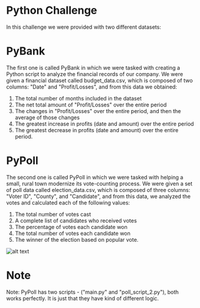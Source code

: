 # Python Challenge

In this challenge we were provided with two different datasets:

# PyBank 

The first one is called PyBank in which we were tasked with creating a Python script to analyze the financial records of our company. 
We were given a financial dataset called budget_data.csv, which is composed of two columns: "Date" and "Profit/Losses", and from this data we obtained:
1) The total number of months included in the dataset
2) The net total amount of "Profit/Losses" over the entire period
3) The changes in "Profit/Losses" over the entire period, and then the average of those changes
4) The greatest increase in profits (date and amount) over the entire period
5) The greatest decrease in profits (date and amount) over the entire period.


# PyPoll

The second one is called PyPoll in which we were tasked with helping a small, rural town modernize its vote-counting process.
We were given a set of poll data called election_data.csv, which is composed of three columns: "Voter ID", "County", and "Candidate", and from this data, we analyzed the votes and calculated each of the following values:
1) The total number of votes cast
2) A complete list of candidates who received votes
3) The percentage of votes each candidate won
4) The total number of votes each candidate won
5) The winner of the election based on popular vote.

![alt text]([https://www.google.com/url?sa=i&url=https%3A%2F%2Fwww.independent.co.uk%2Fnews%2Fuk%2Fpolitics%2Fgeneral-election-how-to-vote-find-polling-station-nearest-opening-times-a9242706.html&psig=AOvVaw1r-FTzYlPMdoM7FfJxW7tP&ust=1696442972155000&source=images&cd=vfe&opi=89978449&ved=0CBAQjRxqFwoTCMDXn9i82oEDFQAAAAAdAAAAABAE])
# Note

Note: PyPoll has two scripts - ("main.py" and "poll_script_2.py"), both works perfectly. It is just that they have kind of different logic. 
